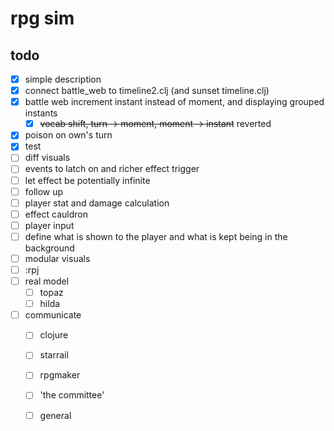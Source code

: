 # rpg sim

## todo

- [x] simple description
- [x] connect battle_web to timeline2.clj (and sunset timeline.clj)
- [x] battle web increment instant instead of moment, and displaying grouped instants
  - [x] ~~vocab shift, turn -> moment, moment -> instant~~ reverted
- [x] poison on own's turn
- [x] test
- [ ] diff visuals
- [ ] events to latch on and richer effect trigger
- [ ] let effect be potentially infinite
- [ ] follow up
- [ ] player stat and damage calculation
- [ ] effect cauldron
- [ ] player input
- [ ] define what is shown to the player and what is kept being in the background
- [ ] modular visuals
- [ ] :rpj
- [ ] real model
  - [ ] topaz
  - [ ] hilda
- [ ] communicate
  - [ ] clojure
  - [ ] starrail
  - [ ] rpgmaker
  - [ ] 'the committee'
  - [ ] general

